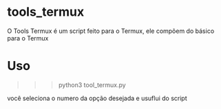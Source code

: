 # tools_termux
O Tools Termux é um script feito para o Termux, ele compõem do básico para o Termux

# Uso
>>>python3 tool_termux.py

você seleciona o numero da opção desejada e usuflui do script

